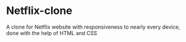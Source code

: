 # Netflix-clone
A clone for Netflix website with responsiveness to nearly every device, done with the help of HTML and CSS
